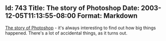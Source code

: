Id: 743
Title: The story of Photoshop
Date: 2003-12-05T11:13:55-08:00
Format: Markdown
--------------
[The story of
Photoshop](http://www.storyphoto.com/multimedia/multimedia_photoshop.html) -
it's always interesting to find out how big things happened. There's a
lot of accidental things, as it turns out.
